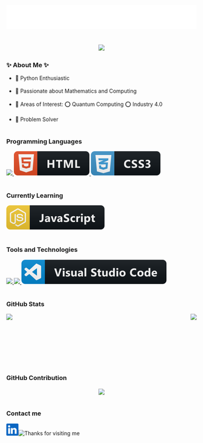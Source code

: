 <!-- Ansh Soni -->
<h1 align="center">
  <img src="https://raw.githubusercontent.com/AnshMNSoni/anshmnsoni/main/name.svg" alt="Ansh Soni" />
</h1>

<!--Dyanamic Writing -->
<h2 align="center">
  <a href="https://git.io/typing-svg">
    <img src="https://readme-typing-svg.herokuapp.com/?lines=Hello,+There!+👋;I+Hope+you+are+fine+✨;⬇️+Scroll+Down+⬇️;To+Know+More+about+Me+!;&center=true&size=30">
  </a>
</h2>

<!-- About My Self -->

<h3>✨ About Me ✨</h3>

- 🐍 Python Enthusiastic<br/><br/>
- 💖 Passionate about Mathematics and Computing<br/><br/>
- 📍 Areas of Interest: ⭕ Quantum Computing ⭕ Industry 4.0<br/><br/>
- 🔎 Problem Solver<br/><br/>

### Programming Languages

<a href="#">
    <img src="https://raw.githubusercontent.com/fenix-hub/ColoredBadges/master/svg/dev/languages/python.svg">
</a> 


<a href="#">
    <img src="https://raw.githubusercontent.com/MikeCodesDotNET/ColoredBadges/master/svg/dev/languages/html.svg">
</a> 


<a href="#">
    <img src="https://raw.githubusercontent.com/MikeCodesDotNET/ColoredBadges/master/svg/dev/languages/css3.svg">
</a><br/><br/>


### Currently Learning

<a href="#">
    <img src="https://raw.githubusercontent.com/MikeCodesDotNET/ColoredBadges/master/svg/dev/languages/js.svg">
</a><br/><br/>


### Tools and Technologies

<a href="#">
    <img src="https://raw.githubusercontent.com/klaasnicolaas/ColoredBadges/new-badges/svg/dev/tools/git.svg">
</a> 

<a href="#">
    <img src="https://raw.githubusercontent.com/klaasnicolaas/ColoredBadges/new-badges/svg/dev/services/github.svg">
</a> 

<a href="#">
    <img src="https://raw.githubusercontent.com/MikeCodesDotNET/ColoredBadges/master/svg/dev/tools/visualstudio_code.svg">
</a><br/><br/>

### GitHub Stats

<div align=center>
    <a href="https://github.com/anuraghazra/github-readme-stats" title="Go to Source">
      <img align="left" width=390 src="https://github-readme-stats.vercel.app/api?username=AnshMNSoni&show_icons=true&theme=highcontrast&border=61dafb&hide_border=true" />
    </a>
</div>

<div align=center>
    <a href="https://github.com/anuraghazra/github-readme-stats">
      <img height=160 align="right" src="https://github-readme-stats.vercel.app/api/top-langs/?username=AnshMNSoni&hide=c%23,powershell,Mathematica,Ruby,Objective-C,Objective-C%2b%2b,Cuda&title_color=61dafb&text_color=ffffff&icon_color=61dafb&bg_color=20232a&langs_count=8&layout=compact&border_color=61dafb&hide_border=true&size_weight=0.5&count_weight=0.5" />
    </a>
</div>

<br/><br/><br/><br/><br/><br/><br/><br/>
### GitHub Contribution<br/>

<div align="center">
    <a href="https://github.com/AnshMNSoni">
    	<img align="center" src="https://github-readme-activity-graph.vercel.app/graph?username=AnshMNSoni&bg_color=0D1117&color=9a11d9&line=11a0d9&point=C1F7D0&hide_border=true">
    </a>
</div><br/>

### Contact me
<a href="https://www.linkedin.com/in/anshmnsoni">
  <img height="32" align="left" alt="LinkedIn" src="linkedin.png" />
</a>
<br/>

<!-- Thankyou -->
<img height="120" alt="Thanks for visiting me" width="100%" src="https://raw.githubusercontent.com/BrunnerLivio/brunnerlivio/master/images/marquee.svg" />
<br/>
